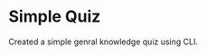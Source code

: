 <h1>Simple Quiz</h1>


<p>Created a simple genral knowledge quiz using CLI.</p>


<!-- <h1>Tools that i used.</h1>
<ul>
    <li>HTML</li>
    <li>CSS</li>
    <li>Vanila JS</li>
</ul> -->